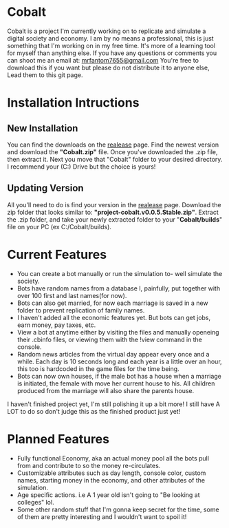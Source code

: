 # Cobalt
Cobalt is a project I'm currently working on to replicate and simulate a digital society and economy. 
I am by no means a professional, this is just something that I'm working on in my free time. It's more of a learning tool for myself than anything else.
If you have any questions or comments you can shoot me an email at: mrfantom7655@gmail.com
You're free to download this if you want but please do not distribute it to anyone else, Lead them to this git page.

# Installation Intructions

**New Installation**
-----------------------------------
You can find the downloads on the [realease](https://github.com/MrCryptoFantom/Cobalt/releases) page. Find the newest version and download the **"Cobalt.zip"** file. Once you've downloaded the .zip file, then extract it. Next you move that "Cobalt" folder to your desired directory. I recommend your (C:) Drive but the choice is yours!

**Updating Version**
-----------------------------------
All you'll need to do is find your version in the [realease](https://github.com/MrCryptoFantom/Cobalt/releases) page. Download the zip folder that looks similar to: **"project-cobalt.v0.0.5.Stable.zip"**. Extract the .zip folder, and take your newly extracted folder to your "**Cobalt/builds**" file on your PC (ex C:/Cobalt/builds).



# Current Features

- You can create a bot manually or run the simulation to- well simulate the society.
- Bots have random names from a database I, painfully, put together with over 100 first and last names(for now).
- Bots can also get married, for now each marriage is saved in a new folder to prevent replication of family names.
- I haven't added all the economic features yet. But bots can get jobs, earn money, pay taxes, etc. 
- View a bot at anytime either by visiting the files and manually openeing their .cbinfo files, or viewing them with the !view command in the console.
- Random news articles from the virtual day appear every once and a while. Each day is 10 seconds long and each year is a little over an hour, this too is hardcoded in   the game files for the time being.
- Bots can now own houses, if the male bot has a house when a marriage is initiated, the female with move her current house to his. All children produced from the marriage will also share the parents house.

I haven't finished project yet, I'm still polishing it up a bit more! I still have A LOT to do so don't judge this as the finished product just yet!

# Planned Features

- Fully functional Economy, aka an actual money pool all the bots pull from and contribute to so the money re-circulates.
- Customizable attributes such as day length, console color, custom names, starting money in the economy, and other attributes of the simulation.
- Age specific actions. i.e A 1 year old isn't going to "Be looking at colleges" lol.
- Some other random stuff that I'm gonna keep secret for the time, some of them are pretty interesting and I wouldn't want to spoil it!
